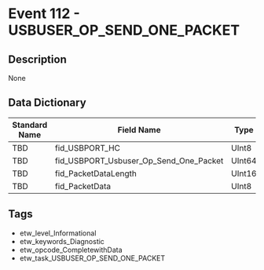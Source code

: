 # Event 112 - USBUSER_OP_SEND_ONE_PACKET

## Description
None

## Data Dictionary
|Standard Name|Field Name|Type|Description|Sample Value|
|---|---|---|---|---|
|TBD|fid_USBPORT_HC|UInt8|None|`None`|
|TBD|fid_USBPORT_Usbuser_Op_Send_One_Packet|UInt64|None|`None`|
|TBD|fid_PacketDataLength|UInt16|None|`None`|
|TBD|fid_PacketData|UInt8|None|`None`|

## Tags
* etw_level_Informational
* etw_keywords_Diagnostic
* etw_opcode_CompletewithData
* etw_task_USBUSER_OP_SEND_ONE_PACKET